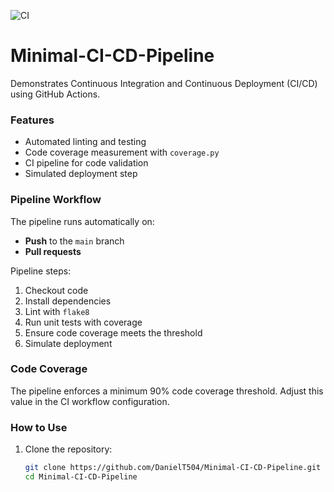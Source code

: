 ![CI](https://github.com/DanielT504/Minimal-CI-CD-Pipeline/actions/workflows/ci.yml/badge.svg)

# Minimal-CI-CD-Pipeline

Demonstrates Continuous Integration and Continuous Deployment (CI/CD) using GitHub Actions.

### Features
- Automated linting and testing
- Code coverage measurement with `coverage.py`
- CI pipeline for code validation
- Simulated deployment step

### Pipeline Workflow
The pipeline runs automatically on:
- **Push** to the `main` branch
- **Pull requests**

Pipeline steps:
1. Checkout code
2. Install dependencies
3. Lint with `flake8`
4. Run unit tests with coverage
5. Ensure code coverage meets the threshold
6. Simulate deployment

### Code Coverage
The pipeline enforces a minimum 90% code coverage threshold. Adjust this value in the CI workflow configuration.

### How to Use
1. Clone the repository:
   ```bash
   git clone https://github.com/DanielT504/Minimal-CI-CD-Pipeline.git
   cd Minimal-CI-CD-Pipeline